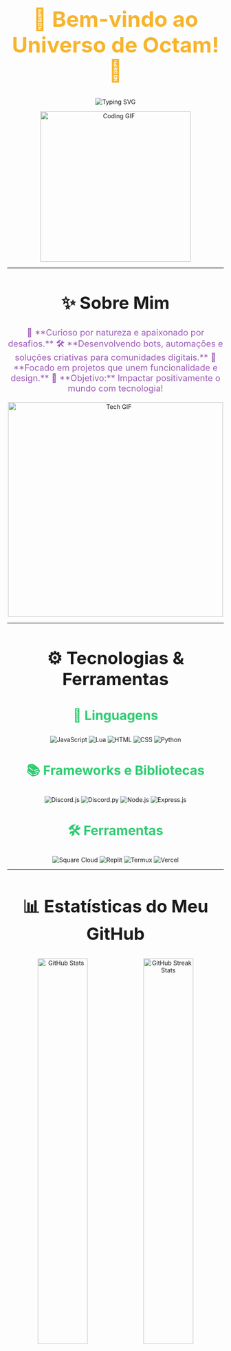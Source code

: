 <h1 align="center" style="color: #F7B42C; font-size: 50px;">🎉 Bem-vindo ao Universo de Octam! 🎉</h1>

<p align="center">
  <img src="https://readme-typing-svg.demolab.com?font=Fira+Code&size=30&pause=1000&color=F7B42C&center=true&vCenter=true&width=800&lines=Desenvolvedor+Apaixonado+por+Tecnologia!;Criando+Bots+e+Automações+Incríveis;Sempre+aprendendo+e+compartilhando+conhecimento!" alt="Typing SVG" />
</p>

<div align="center">
  <img src="https://media.giphy.com/media/3o7abKhOpu0NwenH3O/giphy.gif" width="350" alt="Coding GIF">
</div>

---

<h2 align="center" style="font-size: 40px;">✨ Sobre Mim</h2>

<div align="center">
  <p style="font-size: 20px; color: #9b59b6;">
    🌱 **Curioso por natureza e apaixonado por desafios.**  
    🛠️ **Desenvolvendo bots, automações e soluções criativas para comunidades digitais.**  
    🚀 **Focado em projetos que unem funcionalidade e design.**  
    🎯 **Objetivo:** Impactar positivamente o mundo com tecnologia!  
  </p>
</div>

<div align="center">
  <img src="https://media.giphy.com/media/26tn33aiTi1jkl6H6/giphy.gif" width="500" alt="Tech GIF">
</div>

---

<h2 align="center" style="font-size: 40px;">⚙️ Tecnologias & Ferramentas</h2>

<div align="center">
  <h3 style="font-size: 30px; color: #2ecc71;">🌟 Linguagens</h3>
  <img src="https://img.shields.io/badge/JavaScript-F7DF1E?style=for-the-badge&logo=javascript&logoColor=black" alt="JavaScript">
  <img src="https://img.shields.io/badge/Lua-2C2D72?style=for-the-badge&logo=lua&logoColor=white" alt="Lua">
  <img src="https://img.shields.io/badge/HTML-E34F26?style=for-the-badge&logo=html5&logoColor=white" alt="HTML">
  <img src="https://img.shields.io/badge/CSS-1572B6?style=for-the-badge&logo=css3&logoColor=white" alt="CSS">
  <img src="https://img.shields.io/badge/Python-3776AB?style=for-the-badge&logo=python&logoColor=white" alt="Python">

  <h3 style="font-size: 30px; color: #2ecc71;">📚 Frameworks e Bibliotecas</h3>
  <img src="https://img.shields.io/badge/Discord.js-5865F2?style=for-the-badge&logo=discord&logoColor=white" alt="Discord.js">
  <img src="https://img.shields.io/badge/Discord.py-3776AB?style=for-the-badge&logo=python&logoColor=white" alt="Discord.py">
  <img src="https://img.shields.io/badge/Node.js-339933?style=for-the-badge&logo=node.js&logoColor=white" alt="Node.js">
  <img src="https://img.shields.io/badge/Express.js-000000?style=for-the-badge&logo=express&logoColor=white" alt="Express.js">
  
  <h3 style="font-size: 30px; color: #2ecc71;">🛠️ Ferramentas</h3>
  <img src="https://img.shields.io/badge/Square_Cloud-5C6BC0?style=for-the-badge&logo=google-cloud&logoColor=white" alt="Square Cloud">
  <img src="https://img.shields.io/badge/Replit-667881?style=for-the-badge&logo=replit&logoColor=white" alt="Replit">
  <img src="https://img.shields.io/badge/Termux-000000?style=for-the-badge&logo=termux&logoColor=white" alt="Termux">
  <img src="https://img.shields.io/badge/Vercel-000000?style=for-the-badge&logo=vercel&logoColor=white" alt="Vercel">
</div>

---

<h2 align="center" style="font-size: 40px;">📊 Estatísticas do Meu GitHub</h2>

<div align="center">
  <img src="https://github-readme-stats.vercel.app/api?username=Octam00&show_icons=true&theme=radical&hide_title=false&title_color=F7B42C" alt="GitHub Stats" width="48%">
  <img src="https://github-readme-streak-stats.herokuapp.com/?user=Octam00&theme=radical&date_format=M%20j%5B%2C%20Y%5D&ring=F7B42C" alt="GitHub Streak Stats" width="48%">
</div>

<div align="center">
  <img src="https://github-profile-summary-cards.vercel.app/api/cards/profile-details?username=Octam00&theme=radical" alt="GitHub Summary">
</div>

---

<h2 align="center" style="font-size: 40px;">📌 Projetos Destaques</h2>

<div align="center">
  <a href="https://github.com/Octam00/PROJETO1">
    <img src="https://github-readme-stats.vercel.app/api/pin/?username=Octam00&repo=PROJETO1&theme=radical" alt="Projeto 1">
  </a>
  <a href="https://github.com/Octam00/PROJETO2">
    <img src="https://github-readme-stats.vercel.app/api/pin/?username=Octam00&repo=PROJETO2&theme=radical" alt="Projeto 2">
  </a>
  <a href="https://github.com/Octam00/PROJETO3">
    <img src="https://github-readme-stats.vercel.app/api/pin/?username=Octam00&repo=PROJETO3&theme=radical" alt="Projeto 3">
  </a>
</div>

---

<h2 align="center" style="font-size: 40px;">📞 Entre em Contato</h2>

<div align="center">
  <a href="mailto:octam@gmail.com">
    <img src="https://img.shields.io/badge/Gmail-D14836?style=for-the-badge&logo=gmail&logoColor=white" alt="Gmail">
  </a>
  <a href="https://wa.me/SEUNUMEROWHATSAPP">
    <img src="https://img.shields.io/badge/WhatsApp-25D366?style=for-the-badge&logo=whatsapp&logoColor=white" alt="WhatsApp">
  </a>
  <a href="https://discordapp.com/users/SEUIDDISCORD">
    <img src="https://img.shields.io/badge/Discord-5865F2?style=for-the-badge&logo=discord&logoColor=white" alt="Discord">
  </a>
</div>

<div align="center">
  <img src="https://media.giphy.com/media/1rNWVbPjzQZuDhty/giphy.gif" width="200" alt="Contato GIF">
</div>

---

<h3 align="center" style="font-size: 30px; color: #F7B42C;">⭐ Obrigado por visitar meu perfil! Se gostou, deixe uma estrela nos meus projetos! ⭐</h3>

<p align="center">
  <img src="https://media.giphy.com/media/du3J3cXyzhj75IOgvA/giphy.gif" width="250" alt="Obrigado">
</p>

---

<h2 align="center" style="font-size: 40px;">🌍 Conecte-se Comigo nas Redes Sociais</h2>

<div align="center">
  <a href="https://twitter.com/Octam" target="_blank">
    <img src="https://img.shields.io/badge/Twitter-1DA1F2?style=for-the-badge&logo=twitter&logoColor=white" alt="Twitter">
  </a>
  <a href="https://www.linkedin.com/in/Octam" target="_blank">
    <img src="https://img.shields.io/badge/LinkedIn-0A66C2?style=for-the-badge&logo=linkedin&logoColor=white" alt="LinkedIn">
  </a>
</div>

---

